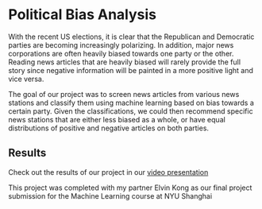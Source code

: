 # Political Bias Analysis

With the recent US elections, it is clear that the Republican and Democratic parties are becoming increasingly polarizing. In addition, major news corporations are often heavily biased towards one party or the other. Reading news articles that are heavily biased will rarely provide the full story since negative information will be painted in a more positive light and vice versa.
 
The goal of our project was to screen news articles from various news stations and classify them using machine learning based on bias towards a certain party. Given the classifications, we could then recommend specific news stations that are either less biased as a whole, or have equal distributions of positive and negative articles on both parties.

## Results

Check out the results of our project in our [video presentation](https://www.youtube.com/watch?v=E_Cu2AzA244)

This project was completed with my partner Elvin Kong as our final project submission for the Machine Learning course at NYU Shanghai

